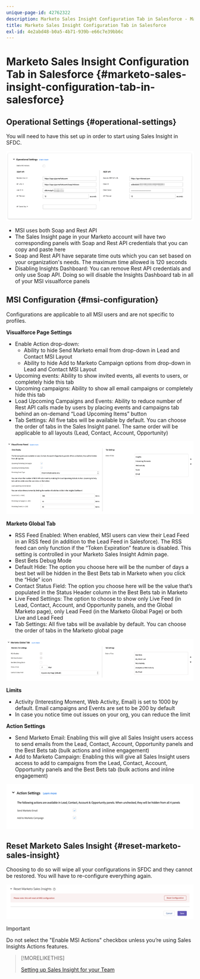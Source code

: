 ```yaml
---
unique-page-id: 42762322
description: Marketo Sales Insight Configuration Tab in Salesforce - Marketo Docs - Product Documentation
title: Marketo Sales Insight Configuration Tab in Salesforce
exl-id: 4e2abd48-b0a5-4b71-939b-e66c7e39bb6c
---
```

# Marketo Sales Insight Configuration Tab in Salesforce {#marketo-sales-insight-configuration-tab-in-salesforce}

## Operational Settings {#operational-settings}

You will need to have this set up in order to start using Sales Insight in SFDC.

![](assets/marketo-sales-insight-configuration-tab-in-salesforce-1.png)

* MSI uses both Soap and Rest API
* The Sales Insight page in your Marketo account will have two corresponding panels with Soap and Rest API credentials that you can copy and paste here
* Soap and Rest API have separate time outs which you can set based on your organization's needs. The maximum time allowed is 120 seconds
* Disabling Insights Dashboard: You can remove Rest API credentials and only use Soap API. Doing so will disable the Insights Dashboard tab in all of your MSI visualforce panels

## MSI Configuration {#msi-configuration}

Configurations are applicable to all MSI users and are not specific to profiles.

**Visualforce Page Settings**

* Enable Action drop-down:
  * Ability to hide Send Marketo email from drop-down in Lead and Contact MSI Layout
  * Ability to hide Add to Marketo Campaign options from drop-down in Lead and Contact MSI Layout
* Upcoming events: Ability to show invited events, all events to users, or completely hide this tab
* Upcoming campaigns: Ability to show all email campaigns or completely hide this tab
* Load Upcoming Campaigns and Events: Ability to reduce number of Rest API calls made by users by placing events and campaigns tab behind an on-demand “Load Upcoming Items” button
* Tab Settings: All five tabs will be available by default. You can choose the order of tabs in the Sales Insight panel. The same order will be applicable to all layouts (Lead, Contact, Account, Opportunity)

![](assets/marketo-sales-insight-configuration-tab-in-salesforce-2.png)

**Marketo Global Tab**

* RSS Feed Enabled: When enabled, MSI users can view their Lead Feed in an RSS feed (in addition to the Lead Feed in Salesforce). The RSS feed can only function if the “Token Expiration” feature is disabled. This setting is controlled in your Marketo Sales Insight Admin page.
* Best Bets Debug Mode
* Default Hide: The option you choose here will be the number of days a best bet will be hidden in the Best Bets tab in Marketo when you click the “Hide” icon
* Contact Status Field: The option you choose here will be the value that’s populated in the Status Header column in the Best Bets tab in Marketo
* Live Feed Settings: The option to choose to show only Live Feed (in Lead, Contact, Account, and Opportunity panels, and the Global Marketo page), only Lead Feed (in the Marketo Global Page) or both Live and Lead Feed
* Tab Settings: All five tabs will be available by default. You can choose the order of tabs in the Marketo global page

![](assets/marketo-sales-insight-configuration-tab-in-salesforce-3.png)

**Limits**

* Activity (Interesting Moment, Web Activity, Email) is set to 1000 by default. Email campaigns and Events are set to be 200 by default
* In case you notice time out issues on your org, you can reduce the limit

**Action Settings**

* Send Marketo Email: Enabling this will give all Sales Insight users access to send emails from the Lead, Contact, Account, Opportunity panels and the Best Bets tab (bulk actions and inline engagement)
* Add to Marketo Campaign: Enabling this will give all Sales Insight users access to add to campaigns from the Lead, Contact, Account, Opportunity panels and the Best Bets tab (bulk actions and inline engagement)

![](assets/marketo-sales-insight-configuration-tab-in-salesforce-4.png)

## Reset Marketo Sales Insight {#reset-marketo-sales-insight}

Choosing to do so will wipe all your configurations in SFDC and they cannot be restored. You will have to re-configure everything again.

![](assets/marketo-sales-insight-configuration-tab-in-salesforce-5.png)

>[!IMPORTANT]
>
>Do not select the "Enable MSI Actions" checkbox unless you’re using Sales Insights Actions features.

>[!MORELIKETHIS]
>
>[Setting up Sales Insight for your Team](/help/marketo/product-docs/marketo-sales-insight/msi-for-salesforce/configuration/setting-up-sales-insight-for-your-team.md)

